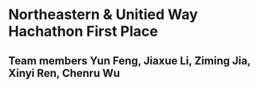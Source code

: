 # Northeastern & Unitied Way Hachathon First Place
## Team members Yun Feng, Jiaxue Li, Ziming Jia, Xinyi Ren, Chenru Wu
